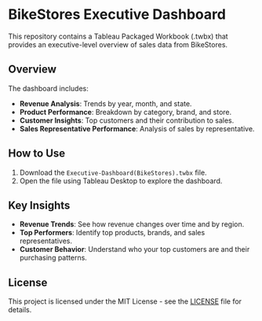 # BikeStores Executive Dashboard

This repository contains a Tableau Packaged Workbook (.twbx) that provides an executive-level overview of sales data from BikeStores.

## Overview

The dashboard includes:
- **Revenue Analysis**: Trends by year, month, and state.
- **Product Performance**: Breakdown by category, brand, and store.
- **Customer Insights**: Top customers and their contribution to sales.
- **Sales Representative Performance**: Analysis of sales by representative.

## How to Use

1. Download the `Executive-Dashboard(BikeStores).twbx` file.
2. Open the file using Tableau Desktop to explore the dashboard.

## Key Insights

- **Revenue Trends**: See how revenue changes over time and by region.
- **Top Performers**: Identify top products, brands, and sales representatives.
- **Customer Behavior**: Understand who your top customers are and their purchasing patterns.

## License

This project is licensed under the MIT License - see the [LICENSE](LICENSE) file for details.

